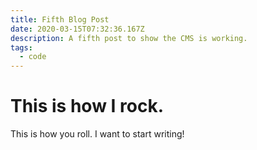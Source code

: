 ```yaml
---
title: Fifth Blog Post
date: 2020-03-15T07:32:36.167Z
description: A fifth post to show the CMS is working.
tags:
  - code
---
```

# This is how I rock.

This is how you roll. I want to start writing!